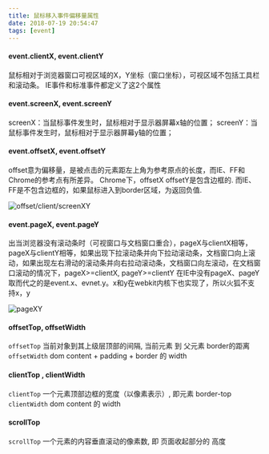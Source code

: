 ```yaml
---
title: 鼠标移入事件偏移量属性
date: 2018-07-19 20:54:47
tags: [event]
---
```


#### event.clientX, event.clientY
鼠标相对于浏览器窗口可视区域的X，Y坐标（窗口坐标），可视区域不包括工具栏和滚动条。
IE事件和标准事件都定义了这2个属性
<br>

#### event.screenX, event.screenY
screenX：当鼠标事件发生时，鼠标相对于显示器屏幕x轴的位置；
screenY：当鼠标事件发生时，鼠标相对于显示器屏幕y轴的位置；
<br>

#### event.offsetX, event.offsetY
offset意为偏移量，是被点击的元素距左上角为参考原点的长度，而IE、FF和Chrome的参考点有所差异。
Chrome下，offsetX offsetY是包含边框的.
而IE、FF是不包含边框的，如果鼠标进入到border区域，为返回负值.
<br>

![offset/client/screenXY](/images/event/offset_client_screenX.png)

#### event.pageX, event.pageY
出当浏览器没有滚动条时（可视窗口与文档窗口重合），pageX与clientX相等，pageX与clientY相等，如果出现下拉滚动条并向下拉动滚动条，文档窗口向上滚动，如果出现左右滑动的滚动条并向右拉动滚动条，文档窗口向左滚动，在文档窗口滚动的情况下，pageX>=clientX, pageY>=clientY
在IE中没有pageX、pageY取而代之的是event.x、evnet.y。x和y在webkit内核下也实现了，所以火狐不支持x，y

![pageXY](/images/event/pageXY.png)


#### offsetTop, offsetWidth 
`offsetTop` 当前对象到其上级层顶部的间隔,  当前元素 到 父元素 border的距离
`offsetWidth` dom content + padding + border 的 width
<br>

#### clientTop , clientWidth
`clientTop` 一个元素顶部边框的宽度（以像素表示）, 即元素 border-top
`clientWidth` dom content 的 width
<br>

#### scrollTop 
`scrollTop` 一个元素的内容垂直滚动的像素数, 即 页面收起部分的 高度
<br>